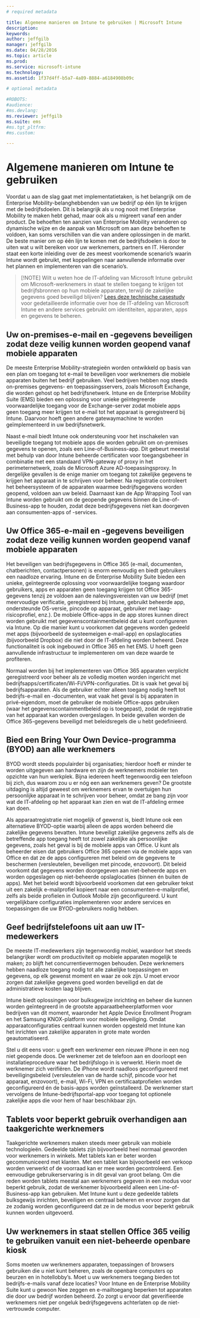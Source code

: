 ```yaml
---
# required metadata

title: Algemene manieren om Intune te gebruiken | Microsoft Intune
description:
keywords:
author: jeffgilb
manager: jeffgilb
ms.date: 04/28/2016
ms.topic: article
ms.prod:
ms.service: microsoft-intune
ms.technology:
ms.assetid: 1f37d4ff-b5a7-4a89-8884-a6184908b09c

# optional metadata

#ROBOTS:
#audience:
#ms.devlang:
ms.reviewer: jeffgilb
ms.suite: ems
#ms.tgt_pltfrm:
#ms.custom:

---
```


# Algemene manieren om Intune te gebruiken

Voordat u aan de slag gaat met implementatietaken, is het belangrijk om de Enterprise Mobility-belanghebbenden van uw bedrijf op één lijn te krijgen met de bedrijfsdoelen.  Dit is belangrijk als u nog nooit met Enterprise Mobility te maken hebt gehad, maar ook als u migreert vanaf een ander product.  De behoeften ten aanzien van Enterprise Mobility veranderen op dynamische wijze en de aanpak van Microsoft om aan deze behoeften te voldoen, kan soms verschillen van die van andere oplossingen in de markt.  De beste manier om op één lijn te komen met de bedrijfsdoelen is door te uiten wat u wilt bereiken voor uw werknemers, partners en IT.  Hieronder staat een korte inleiding over de zes meest voorkomende scenario’s waarin Intune wordt gebruikt, met koppelingen naar aanvullende informatie over het plannen en implementeren van die scenario’s.

>[!NOTE] Wilt u weten hoe de IT-afdeling van Microsoft Intune gebruikt om Microsoft-werknemers in staat te stellen toegang te krijgen tot bedrijfsbronnen op hun mobiele apparaten, terwijl de zakelijke gegevens goed beveiligd blijven? [Lees deze technische casestudy](https://www.microsoft.com/itshowcase/Article/Content/588) voor gedetailleerde informatie over hoe de IT-afdeling van Microsoft Intune en andere services gebruikt om identiteiten, apparaten, apps en gegevens te beheren.  

## Uw on-premises-e-mail en -gegevens beveiligen zodat deze veilig kunnen worden geopend vanaf mobiele apparaten
De meeste Enterprise Mobility-strategieën worden ontwikkeld op basis van een plan om toegang tot e-mail te beveiligen voor werknemers die mobiele apparaten buiten het bedrijf gebruiken. Veel bedrijven hebben nog steeds on-premises gegevens- en toepassingsservers, zoals Microsoft Exchange, die worden gehost op het bedrijfsnetwerk. Intune en de Enterprise Mobility Suite (EMS) bieden een oplossing voor unieke geïntegreerde voorwaardelijke toegang voor de Exchange-server zodat mobiele apps geen toegang meer krijgen tot e-mail tot het apparaat is geregistreerd bij Intune. Daarvoor hoeft geen andere gatewaymachine te worden geïmplementeerd in uw bedrijfsnetwerk.

Naast e-mail biedt Intune ook ondersteuning voor het inschakelen van beveiligde toegang tot mobiele apps die worden gebruikt om on-premises gegevens te openen, zoals een Line-of-Business-app.  Dit gebeurt meestal met behulp van door Intune beheerde certificaten voor toegangsbeheer in combinatie met een standaard VPN-gateway of proxy in het perimeternetwerk, zoals de Microsoft Azure AD-toepassingsproxy.  In dergelijke gevallen is de enige manier om toegang tot zakelijke gegevens te krijgen het apparaat in te schrijven voor beheer.  Na registratie controleert het beheersysteem of de apparaten waarmee bedrijfsgegevens worden geopend, voldoen aan uw beleid.  Daarnaast kan de App Wrapping Tool van Intune worden gebruikt om de geopende gegevens binnen de Line-of-Business-app te houden, zodat deze bedrijfsgegevens niet kan doorgeven aan consumenten-apps of -services.

<!-- Learn more about how to plan and deploy Intune to help secure on-premises email and data. -->

## Uw Office 365-e-mail en -gegevens beveiligen zodat deze veilig kunnen worden geopend vanaf mobiele apparaten
Het beveiligen van bedrijfsgegevens in Office 365 (e-mail, documenten, chatberichten, contactpersonen) is enorm eenvoudig en biedt gebruikers een naadloze ervaring. Intune en de Enterprise Mobility Suite bieden een unieke, geïntegreerde oplossing voor voorwaardelijke toegang waardoor gebruikers, apps en apparaten geen toegang krijgen tot Office 365-gegevens tenzij ze voldoen aan de nalevingsvereisten van uw bedrijf (met meervoudige verificatie, geregistreerd bij Intune, gebruikt beheerde app, ondersteunde OS-versie, pincode op apparaat, gebruiker met laag-risicoprofiel, enz.). De mobiele Office-apps in de app stores kunnen direct worden gebruikt met gegevenscontainmentbeleid dat u kunt configureren via Intune. Op die manier kunt u voorkomen dat gegevens worden gedeeld met apps (bijvoorbeeld de systeemeigen e-mail-app) en opslaglocaties (bijvoorbeeld Dropbox) die niet door de IT-afdeling worden beheerd.  Deze functionaliteit is ook ingebouwd in Office 365 en het EMS.  U hoeft geen aanvullende infrastructuur te implementeren om van deze waarde te profiteren.

Normaal worden bij het implementeren van Office 365 apparaten verplicht geregistreerd voor beheer als ze volledig moeten worden ingericht met bedrijfsapps/certificaten/Wi-Fi/VPN-configuraties. Dit is vaak het geval bij bedrijfsapparaten.  Als de gebruiker echter alleen toegang nodig heeft tot bedrijfs-e-mail en -documenten, wat vaak het geval is bij apparaten in privé-eigendom, moet de gebruiker de mobiele Office-apps gebruiken (waar het gegevenscontainmentbeleid op is toegepast), zodat de registratie van het apparaat kan worden overgeslagen.  In beide gevallen worden de Office 365-gegevens beveiligd met beleidsregels die u hebt gedefinieerd.

<!-- Learn more about how to plan and deploy Intune to help secure Office 365 email and data. -->

## Bied een Bring Your Own Device-programma (BYOD) aan alle werknemers
BYOD wordt steeds populairder bij organisaties; hierdoor hoeft er minder te worden uitgegeven aan hardware en zijn de werknemers mobieler ten opzichte van hun werkplek. Bijna iedereen heeft tegenwoordig een telefoon bij zich, dus waarom zou u er nóg een aan werknemers geven? De grootste uitdaging is altijd geweest om werknemers ervan te overtuigen hun persoonlijke apparaat in te schrijven voor beheer, omdat ze bang zijn voor wat de IT-afdeling op het apparaat kan zien en wat de IT-afdeling ermee kan doen.  

Als apparaatregistratie niet mogelijk of gewenst is, biedt Intune ook een alternatieve BYOD-optie waarbij alleen de apps worden beheerd die zakelijke gegevens bevatten.  Intune beveiligt zakelijke gegevens zelfs als de betreffende app toegang heeft tot zowel zakelijke als persoonlijke gegevens, zoals het geval is bij de mobiele apps van Office.  U kunt als beheerder eisen dat gebruikers Office 365 openen via de mobiele apps van Office en dat ze de apps configureren met beleid om de gegevens te beschermen (versleutelen, beveiligen met pincode, enzovoort).  Dit beleid voorkomt dat gegevens worden doorgegeven aan niet-beheerde apps en worden opgeslagen op niet-beheerde opslaglocaties (binnen én buiten de apps).  Met het beleid wordt bijvoorbeeld voorkomen dat een gebruiker tekst uit een zakelijk e-mailprofiel kopieert naar een consumenten-e-mailprofiel, zelfs als beide profielen in Outlook Mobile zijn geconfigureerd.  U kunt vergelijkbare configuraties implementeren voor andere services en toepassingen die uw BYOD-gebruikers nodig hebben.

<!-- Learn more about how to plan and deploy Intune to support BYOD.-->

## Geef bedrijfstelefoons uit aan uw IT-medewerkers
De meeste IT-medewerkers zijn tegenwoordig mobiel, waardoor het steeds belangrijker wordt om productiviteit op mobiele apparaten mogelijk te maken; zo blijft het concurrentievermogen behouden.  Deze werknemers hebben naadloze toegang nodig tot alle zakelijke toepassingen en gegevens, op elk gewenst moment en waar ze ook zijn.  U moet ervoor zorgen dat zakelijke gegevens goed worden beveiligd en dat de administratieve kosten laag blijven.  

Intune biedt oplossingen voor bulksgewijze inrichting en beheer die kunnen worden geïntegreerd in de grootste apparaatbeheerplatformen voor bedrijven van dit moment, waaronder het Apple Device Enrollment Program en het Samsung KNOX-platform voor mobiele beveiliging.  Omdat apparaatconfiguraties centraal kunnen worden opgesteld met Intune kan het inrichten van zakelijke apparaten in grote mate worden geautomatiseerd.  

Stel u dit eens voor: u geeft een werknemer een nieuwe iPhone in een nog niet geopende doos. De werknemer zet de telefoon aan en doorloopt een installatieprocedure waar het bedrijfslogo in is verwerkt. Hierin moet de werknemer zich verifiëren. De iPhone wordt naadloos geconfigureerd met beveiligingsbeleid (versleutelen van de harde schijf, pincode voor het apparaat, enzovoort), e-mail, Wi-Fi, VPN en certificaatprofielen worden geconfigureerd én de basis-apps worden geïnstalleerd. De werknemer start vervolgens de Intune-bedrijfsportal-app voor toegang tot optionele zakelijke apps die voor hem of haar beschikbaar zijn.

<!-- Learn more about how to plan and deploy Intune to support corporate owned devices. -->

## Tablets voor beperkt gebruik overhandigen aan taakgerichte werknemers
Taakgerichte werknemers maken steeds meer gebruik van mobiele technologieën.  Gedeelde tablets zijn bijvoorbeeld heel normaal geworden voor werknemers in winkels.  Met tablets kan er beter worden gecommuniceerd met klanten. Met een tablet kan bijvoorbeeld een verkoop worden verwerkt of de voorraad kan er mee worden gecontroleerd.  Een eenvoudige gebruikerservaring is in dit geval van groot belang.  Om die reden worden tablets meestal aan werknemers gegeven in een modus voor beperkt gebruik, zodat de werknemer bijvoorbeeld alleen een Line-of-Business-app kan gebruiken.  Met Intune kunt u deze gedeelde tablets bulksgewijs inrichten, beveiligen en centraal beheren en ervoor zorgen dat ze zodanig worden geconfigureerd dat ze in de modus voor beperkt gebruik kunnen worden uitgevoerd.

<!-- Learn more about how to plan and deploy Intune to support shared tablets. -->

## Uw werknemers in staat stellen Office 365 veilig te gebruiken vanuit een niet-beheerde openbare kiosk
Soms moeten uw werknemers apparaten, toepassingen of browsers gebruiken die u niet kunt beheren, zoals de openbare computers op beurzen en in hotellobby’s. Moet u uw werknemers toegang bieden tot bedrijfs-e-mails vanaf deze locaties? Voor Intune en de Enterprise Mobility Suite <!--you have choices. The--> kunt u gewoon Nee zeggen en e-mailtoegang beperken tot apparaten die door uw bedrijf worden beheerd.  <!-- Alternatively, you can choose to allow limited access to these untrusted computers by requiring multi-factor authentication and only allowing browser access (Outlook Web Access) in a mode where files cannot be downloaded (e.g. email attachments).-->  Zo zorgt u ervoor dat geverifieerde werknemers niet per ongeluk bedrijfsgegevens achterlaten op de niet-vertrouwde computer.

<!-- Learn more about how to plan and deploy Intune to support kiosks. -->


<!--HONumber=May16_HO2-->


